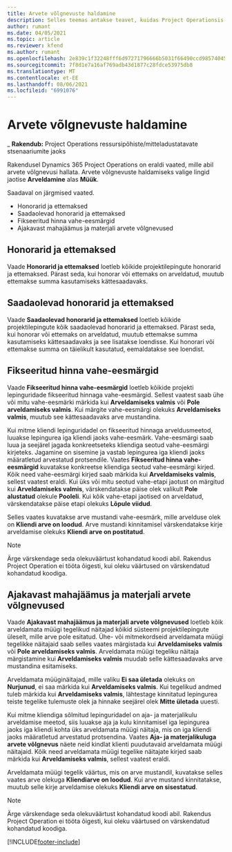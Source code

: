 ```yaml
---
title: Arvete võlgnevuste haldamine
description: Selles teemas antakse teavet, kuidas Project Operationsis arvete võlgnevusi vaadata ja nendega töötada.
author: rumant
ms.date: 04/05/2021
ms.topic: article
ms.reviewer: kfend
ms.author: rumant
ms.openlocfilehash: 2e839c1f32248fff6d97271796666b5031f66490ccd98574045b770100bf379f
ms.sourcegitcommit: 7f8d1e7a16af769adb43d1877c28fdce53975db8
ms.translationtype: MT
ms.contentlocale: et-EE
ms.lasthandoff: 08/06/2021
ms.locfileid: "6991076"
---
```

# <a name="manage-billing-backlog"></a>Arvete võlgnevuste haldamine

_ **Rakendub:** Project Operations ressursipõhiste/mitteladustatavate stsenaariumite jaoks

Rakendusel Dynamics 365 Project Operations on eraldi vaated, mille abil arvete võlgnevusi hallata. Arvete võlgnevuste haldamiseks valige lingid jaotise **Arveldamine** alas **Müük**. 

Saadaval on järgmised vaated.

- Honorarid ja ettemaksed
- Saadaolevad honorarid ja ettemaksed
- Fikseeritud hinna vahe-eesmärgid
- Ajakavast mahajäämus ja materjali arvete võlgnevused

## <a name="retainers-and-advances"></a>Honorarid ja ettemaksed

Vaade **Honorarid ja ettemaksed** loetleb kõikide projektilepingute honorarid ja ettemaksed. Pärast seda, kui honorar või ettemaks on arveldatud, muutub ettemakse summa kasutamiseks kättesaadavaks.

## <a name="available-retainers-and-advances"></a>Saadaolevad honorarid ja ettemaksed

Vaade **Saadaolevad honorarid ja ettemaksed** loetleb kõikide projektilepingute kõik saadaolevad honorarid ja ettemaksed. Pärast seda, kui honorar või ettemaks on arveldatud, muutub ettemakse summa kasutamiseks kättesaadavaks ja see lisatakse loendisse. Kui honorari või ettemakse summa on täielikult kasutatud, eemaldatakse see loendist.

## <a name="fixed-price-milestones"></a>Fikseeritud hinna vahe-eesmärgid

Vaade **Fikseeritud hinna vahe-eesmärgid** loetleb kõikide projekti lepinguridade fikseeritud hinnaga vahe-eesmärgid. Sellest vaatest saab ühe või mitu vahe-eesmärki märkida kui **Arveldamiseks valmis** või **Pole arveldamiseks valmis**. Kui märgite vahe-eesmärgi olekuks **Arveldamiseks valmis**, muutub see kättesaadavaks arve mustandina.

Kui mitme kliendi lepinguridadel on fikseeritud hinnaga arveldusmeetod, luuakse lepingurea iga kliendi jaoks vahe-eesmärk. Vahe-eesmärgi saab luua ja seejärel jagada konkreetseteks kliendiga seotud vahe-eesmärgi kirjeteks. Jagamine on sisemine ja vastab lepingurea iga kliendi jaoks määratletud arvestatud protsendile. Vaates **Fikseeritud hinna vahe-eesmärgid** kuvatakse konkreetse kliendiga seotud vahe-eesmärgi kirjed. Kõik need vahe-eesmärgi kirjed saab märkida kui **Arveldamiseks valmis**, sellest vaatest eraldi. Kui üks või mitu seotud vahe-etapi jaotust on märgitud kui **Arveldamiseks valmis**, värskendatakse päise olek valikult **Pole alustatud** olekule **Pooleli**. Kui kõik vahe-etapi jaotised on arveldatud, värskendatakse päise etapi olekuks **Lõpule viidud**.

Selles vaates kuvatakse arve mustandi vahe-eesmärk, mille arvelduse olek on **Kliendi arve on loodud**. Arve mustandi kinnitamisel värskendatakse kirje arveldamise olekuks **Kliendi arve on postitatud**. 

> [!NOTE] 
> Ärge värskendage seda olekuväärtust kohandatud koodi abil. Rakendus Project Operation ei tööta õigesti, kui oleku väärtused on värskendatud kohandatud koodiga.

## <a name="time-and-material-billing-backlog"></a>Ajakavast mahajäämus ja materjali arvete võlgnevused

Vaade **Ajakavast mahajäämus ja materjali arvete võlgnevused** loetleb kõik arveldamata müügi tegelikud näitajad kõikid süsteemi projektilepingute üleselt, mille arve pole esitatud. Ühe- või mitmekordseid arveldamata müügi tegelikke näitajaid saab selles vaates märgistada kui **Arveldamiseks valmis** või **Pole arveldamiseks valmis**. Arveldamata müügi tegeliku näitaja märgistamine kui **Arveldamiseks valmis** muudab selle kättesaadavaks arve mustandina esitamiseks.

Arveldamata müüginäitajad, mille valiku **Ei saa ületada** olekuks on **Nurjunud**, ei saa märkida kui **Arveldamiseks valmis**. Kui tegelikud andmed tuleb märkida kui **Arveldamiseks valmis**, lähtestage kinnitatud lepingurea teiste tegelike tulemuste olek ja hinnake seejärel olek **Mitte ületada** uuesti.

Kui mitme kliendiga sõlmitud lepinguridadel on aja- ja materjalikulu arveldamise meetod, siis luuakse aja ja kulu kinnitamisel iga lepingurea jaoks iga kliendi kohta üks arveldamata müügi näitaja, mis on iga kliendi jaoks määratletud arvestatud protsendina. Vaates **Aja- ja materjalikuluga arvete võlgnevus** näete neid kindlat klienti puudutavaid arveldamata müügi näitajaid. Kõik need arveldamata müügi tegelike näitajate kirjed saab märkida kui **Arveldamiseks valmis**, sellest vaatest eraldi.

Arveldamata müügi tegelik väärtus, mis on arve mustandil, kuvatakse selles vaates arve olekuga **Kliendiarve on loodud**. Kui arve mustand kinnitatakse, muutub selle kirje arveldamise olekuks **Kliendi arve on sisestatud**. 

> [!NOTE] 
> Ärge värskendage seda olekuväärtust kohandatud koodi abil. Rakendus Project Operation ei tööta õigesti, kui oleku väärtused on värskendatud kohandatud koodiga.


[!INCLUDE[footer-include](../includes/footer-banner.md)]
